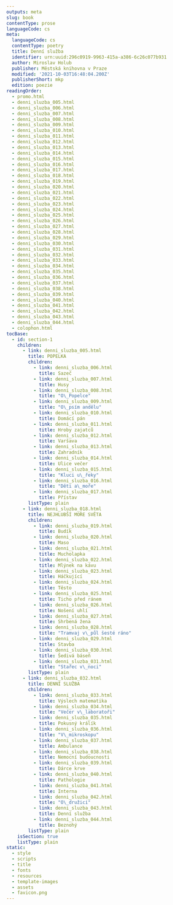```yaml
---
outputs: meta
slug: book
contentType: prose
languageCode: cs
meta:
  languageCode: cs
  contentType: poetry
  title: Denní služba
  identifier: urn:uuid:296c0919-9963-415a-a386-6c26c077b931
  author: Miroslav Holub
  publisher: Městská knihovna v Praze
  modified: '2021-10-03T16:48:04.200Z'
  publisherShort: mkp
  edition: poezie
readingOrder:
  - promo.html
  - denni_sluzba_005.html
  - denni_sluzba_006.html
  - denni_sluzba_007.html
  - denni_sluzba_008.html
  - denni_sluzba_009.html
  - denni_sluzba_010.html
  - denni_sluzba_011.html
  - denni_sluzba_012.html
  - denni_sluzba_013.html
  - denni_sluzba_014.html
  - denni_sluzba_015.html
  - denni_sluzba_016.html
  - denni_sluzba_017.html
  - denni_sluzba_018.html
  - denni_sluzba_019.html
  - denni_sluzba_020.html
  - denni_sluzba_021.html
  - denni_sluzba_022.html
  - denni_sluzba_023.html
  - denni_sluzba_024.html
  - denni_sluzba_025.html
  - denni_sluzba_026.html
  - denni_sluzba_027.html
  - denni_sluzba_028.html
  - denni_sluzba_029.html
  - denni_sluzba_030.html
  - denni_sluzba_031.html
  - denni_sluzba_032.html
  - denni_sluzba_033.html
  - denni_sluzba_034.html
  - denni_sluzba_035.html
  - denni_sluzba_036.html
  - denni_sluzba_037.html
  - denni_sluzba_038.html
  - denni_sluzba_039.html
  - denni_sluzba_040.html
  - denni_sluzba_041.html
  - denni_sluzba_042.html
  - denni_sluzba_043.html
  - denni_sluzba_044.html
  - colophon.html
tocBase:
  - id: section-1
    children:
      - link: denni_sluzba_005.html
        title: POPELKA
        children:
          - link: denni_sluzba_006.html
            title: Sazeč
          - link: denni_sluzba_007.html
            title: Husy
          - link: denni_sluzba_008.html
            title: "O\_Popelce"
          - link: denni_sluzba_009.html
            title: "O\_psím andělu"
          - link: denni_sluzba_010.html
            title: Domácí pán
          - link: denni_sluzba_011.html
            title: Hroby zajatců
          - link: denni_sluzba_012.html
            title: Varšava
          - link: denni_sluzba_013.html
            title: Zahradník
          - link: denni_sluzba_014.html
            title: Ulice večer
          - link: denni_sluzba_015.html
            title: "Kluci u\_řeky"
          - link: denni_sluzba_016.html
            title: "Děti a\_moře"
          - link: denni_sluzba_017.html
            title: Přístav
        listType: plain
      - link: denni_sluzba_018.html
        title: NEJHLUBŠÍ MOŘE SVĚTA
        children:
          - link: denni_sluzba_019.html
            title: Budík
          - link: denni_sluzba_020.html
            title: Maso
          - link: denni_sluzba_021.html
            title: Mucholapka
          - link: denni_sluzba_022.html
            title: Mlýnek na kávu
          - link: denni_sluzba_023.html
            title: Háčkující
          - link: denni_sluzba_024.html
            title: Těsto
          - link: denni_sluzba_025.html
            title: Ticho před ránem
          - link: denni_sluzba_026.html
            title: Nošení uhlí
          - link: denni_sluzba_027.html
            title: Shrbená žena
          - link: denni_sluzba_028.html
            title: "Tramvaj v\_půl šesté ráno"
          - link: denni_sluzba_029.html
            title: Stavba
          - link: denni_sluzba_030.html
            title: Šedivá báseň
          - link: denni_sluzba_031.html
            title: "Stařec v\_noci"
        listType: plain
      - link: denni_sluzba_032.html
        title: DENNÍ SLUŽBA
        children:
          - link: denni_sluzba_033.html
            title: Výslech matematika
          - link: denni_sluzba_034.html
            title: "Večer v\_laboratoři"
          - link: denni_sluzba_035.html
            title: Pokusný králík
          - link: denni_sluzba_036.html
            title: "V\_mikroskopu"
          - link: denni_sluzba_037.html
            title: Ambulance
          - link: denni_sluzba_038.html
            title: Nemocní budoucnosti
          - link: denni_sluzba_039.html
            title: Dárce krve
          - link: denni_sluzba_040.html
            title: Pathologie
          - link: denni_sluzba_041.html
            title: Interna
          - link: denni_sluzba_042.html
            title: "O\_družici"
          - link: denni_sluzba_043.html
            title: Denní služba
          - link: denni_sluzba_044.html
            title: Beznohý
        listType: plain
    isSection: true
    listType: plain
static:
  - style
  - scripts
  - title
  - fonts
  - resources
  - template-images
  - assets
  - favicon.png
---
```


